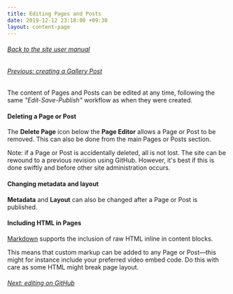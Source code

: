 ```yaml
---
title: Editing Pages and Posts
date: 2019-12-12 23:18:00 +09:30
layout: content-page
---
```


###### [Back to the site user manual](/administration/)

###### [Previous: creating a Gallery Post](/creating-a-gallery-post/)

The content of Pages and Posts can be edited at any time, following the same *"Edit-Save-Publish"* workflow as when they were created.

#### Deleting a Page or Post

The **Delete Page** icon below the **Page Editor** allows a Page or Post to be removed. This can also be done from the main Pages or Posts section.

Note: if a Page or Post is accidentally deleted, all is not lost. The site can be rewound to a previous revision using GitHub. However, it's best if this is done swiftly and before other site administration occurs.

#### Changing metadata and layout

**Metadata** and **Layout** can also be changed after a Page or Post is published.

#### Including HTML in Pages

[Markdown](https://en.wikipedia.org/wiki/Markdown) supports the inclusion of raw HTML inline in content blocks.

This means that custom markup can be added to any Page or Post—this might for instance include your preferred video embed code. Do this with care as some HTML might break page layout.

<script type="text/javascript">
   console.log("Test!");
</script>





###### [Next: editing on GitHub](/editing-on-github/)
